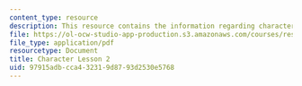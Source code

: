 ```yaml
---
content_type: resource
description: This resource contains the information regarding character lesson 2.
file: https://ol-ocw-studio-app-production.s3.amazonaws.com/courses/res-21g-003-learning-chinese-a-foundation-course-in-mandarin-spring-2011/97915adbcca432319d8793d2530e5768_MITRES_21G_003S11_char02.pdf
file_type: application/pdf
resourcetype: Document
title: Character Lesson 2
uid: 97915adb-cca4-3231-9d87-93d2530e5768
---
```

